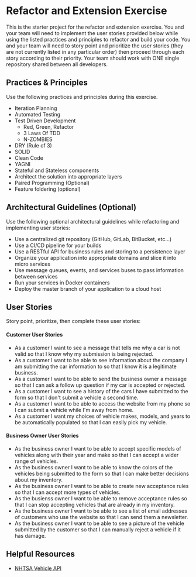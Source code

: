 # Refactor and Extension Exercise

This is the starter project for the refactor and extension exercise. You and your team will need to implement the user stories provided below while using the listed practices and principles to refactor and build your code. You and your team will need to story point and prioritize the user stories (they are not currently listed in any particular order) then proceed through each story according to their priority. Your team should work with ONE single repository shared between all developers.

## Practices & Principles

Use the following practices and principles during this exercise.

- Iteration Planning
- Automated Testing
- Test Driven Development
    - Red, Green, Refactor
    - 3 Laws Of TDD
    - N-ZOMBIES
- DRY (Rule of 3)
- SOLID
- Clean Code
- YAGNI
- Stateful and Stateless components
- Architect the solution into appropriate layers
- Paired Programming (Optional)
- Feature foldering (optional)

## Architectural Guidelines (Optional)

Use the following optional architectural guidelines while refactoring and implementing user stories:

- Use a centralized git repository (GitHub, GitLab, BitBucket, etc...)
- Use a CI/CD pipeline for your builds
- Use a RESTful API for business rules and storing to a persistence layer
- Organize your application into appropriate domains and slice it into micro services
- Use message queues, events, and services buses to pass information between services
- Run your services in Docker containers
- Deploy the master branch of your application to a cloud host

## User Stories

Story point, prioritize, then complete these user stories:

#### Customer User Stories

- As a customer I want to see a message that tells me why a car is not valid so that I know why my submission is being rejected.
- As a customer I want to be able to see information about the company I am submitting the car information to so that I know it is a legitimate business.
- As a customer I want to be able to send the business owner a message so that I can ask a follow up question if my car is accepted or rejected.
- As a customer I want to see a history of the cars I have submitted to the form so that I don't submit a vehicle a second time.
- As a customer I want to be able to access the website from my phone so I can submit a vehicle while I'm away from home.
- As a customer I want my choices of vehicle makes, models, and years to be automatically populated so that I can easily pick my vehicle.

#### Business Owner User Stories

- As the business owner I want to be able to accept specific models of vehicles along with their year and make so that I can accept a wider range of vehicles.
- As the business owner I want to be able to know the colors of the vehicles being submitted to the form so that I can make better decisions about my inventory.
- As the business owner I want to be able to create new acceptance rules so that I can accept more types of vehicles.
- As the busienss owner I want to be able to remove acceptance rules so that I can stop accepting vehicles that are already in my inventory.
- As the business owner I want to be able to see a list of email addresses of customers who use the website so that I can send them a newsletter.
- As the business owner I want to be able to see a picture of the vehicle submitted by the customer so that I can manually reject a vehicle if it has damage.

## Helpful Resources

- [NHTSA Vehicle API](https://vpic.nhtsa.dot.gov/api/)